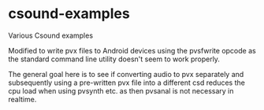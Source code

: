 # csound-examples
Various Csound examples

Modified to write pvx files to Android devices using the pvsfwrite opcode as the standard command line utility doesn't seem to work properly.

The general goal here is to see if converting audio to pvx separately and subsequently using a pre-written pvx file into a different csd reduces the cpu load when using pvsynth etc. as then pvsanal is not necessary in realtime.
